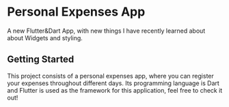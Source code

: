 # Personal Expenses App

A new Flutter&Dart App, with new things I have recently learned about 
about Widgets and styling.

## Getting Started

This project consists of a personal expenses app, where you can register
your expenses throughout different days. Its programming language is Dart and Flutter is used as the framework for this application, feel free to check it out!

